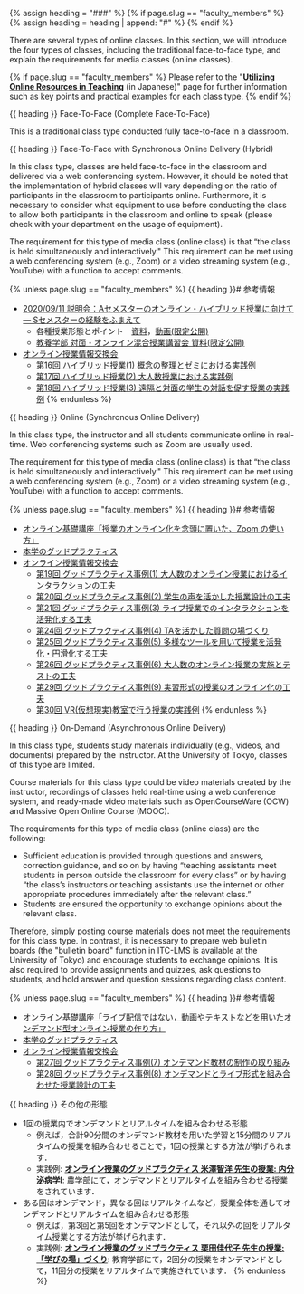 {% assign heading = "###" %}
{% if page.slug == "faculty_members" %}
{% assign heading = heading | append: "#" %}
{% endif %}

There are several types of online classes. In this section, we will introduce the four types of classes, including the traditional face-to-face type, and explain the requirements for media classes (online classes).

{% if page.slug == "faculty_members" %}
Please refer to the "**[Utilizing Online Resources in Teaching](/online/courses)** (in Japanese)" page for further information such as key points and practical examples for each class type.
{% endif %}

{{ heading }} Face-To-Face (Complete Face-To-Face)

This is a traditional class type conducted fully face-to-face in a classroom.

{{ heading }} Face-To-Face with Synchronous Online Delivery (Hybrid)

In this class type, classes are held face-to-face in the classroom and delivered via a web conferencing system. However, it should be noted that the implementation of hybrid classes will vary depending on the ratio of participants in the classroom to participants online. Furthermore, it is necessary to consider what equipment to use before conducting the class to allow both participants in the classroom and online to speak (please check with your department on the usage of equipment).

The requirement for this type of media class (online class) is that “the class is held simultaneously and interactively." This requirement can be met using a web conferencing system (e.g., Zoom) or a video streaming system (e.g., YouTube) with a function to accept comments.

{% unless page.slug == "faculty_members" %}
{{ heading }}# 参考情報

* [2020/09/11 説明会：Aセメスターのオンライン・ハイブリッド授業に向けて ― Sセメスターの経験をふまえて](/events/2020-09-11/)
    * 各種授業形態とポイント　[資料](/events/2020-09-11/slides/04-course-types.pdf)，[動画(限定公開)](https://www.youtube.com/watch?v=O2g44UTeiwU)
    * [教養学部 対面・オンライン混合授業講習会 資料(限定公開)](https://drive.google.com/file/d/12gpNprhRGoIBs1atdGoPSLmKQH4JKEDq/view)
* [オンライン授業情報交換会](/events/luncheon/)
    * [第16回 ハイブリッド授業(1) 概念の整理とゼミにおける実践例](/events/luncheon/2020-10-20/)
    * [第17回 ハイブリッド授業(2) 大人数授業における実践例](/events/luncheon/2020-10-29/)
    * [第18回 ハイブリッド授業(3) 遠隔と対面の学生の対話を促す授業の実践例](/events/luncheon/2020-11-06/)
{% endunless %}

{{ heading }} Online (Synchronous Online Delivery)

In this class type, the instructor and all students communicate online in real-time. Web conferencing systems such as Zoom are usually used.

The requirement for this type of media class (online class) is that “the class is held simultaneously and interactively." This requirement can be met using a web conferencing system (e.g., Zoom) or a video streaming system (e.g., YouTube) with a function to accept comments.

{% unless page.slug == "faculty_members" %}
{{ heading }}# 参考情報

* [オンライン基礎講座「授業のオンライン化を念頭に置いた、Zoom の使い方」](/events/2020-03-19/)
* [本学のグッドプラクティス](/good-practice/)
 * [オンライン授業情報交換会](/events/luncheon/)
    * [第19回 グッドプラクティス事例(1) 大人数のオンライン授業におけるインタラクションの工夫](/events/luncheon/2020-11-10/)
    * [第20回 グッドプラクティス事例(2) 学生の声を活かした授業設計の工夫](/events/luncheon/2020-11-18/)
    * [第21回 グッドプラクティス事例(3) ライブ授業でのインタラクションを活発化する工夫](/events/luncheon/2020-11-27/)
    * [第24回 グッドプラクティス事例(4) TAを活かした質問の場づくり](/events/luncheon/2020-12-15/)
    * [第25回 グッドプラクティス事例(5) 多様なツールを用いて授業を活発化・円滑化する工夫](/events/luncheon/2020-12-23/)
    * [第26回 グッドプラクティス事例(6) 大人数のオンライン授業の実施とテストの工夫](/events/luncheon/2021-01-15/)
    * [第29回 グッドプラクティス事例(9) 実習形式の授業のオンライン化の工夫](/events/luncheon/2021-02-03/)
    * [第30回 VR(仮想現実)教室で行う授業の実践例](/events/luncheon/2021-02-10/)
{% endunless %}

{{ heading }} On-Demand (Asynchronous Online Delivery)

In this class type, students study materials individually (e.g., videos, and documents) prepared by the instructor. At the University of Tokyo, classes of this type are limited.

Course materials for this class type could be video materials created by the instructor, recordings of classes held real-time using a web conference system, and ready-made video materials such as OpenCourseWare (OCW) and Massive Open Online Course (MOOC).

The requirements for this type of media class (online class) are the following:

- Sufficient education is provided through questions and answers, correction guidance, and so on by having “teaching assistants meet students in person outside the classroom for every class” or by having “the class’s instructors or teaching assistants use the internet or other appropriate procedures immediately after the relevant class.”
- Students are ensured the opportunity to exchange opinions about the relevant class.

Therefore, simply posting course materials does not meet the requirements for this class type. In contrast, it is necessary to prepare web bulletin boards (the "bulletin board" function in ITC-LMS is available at the University of Tokyo) and encourage students to exchange opinions. It is also required to provide assignments and quizzes, ask questions to students, and hold answer and question sessions regarding class content.

{% unless page.slug == "faculty_members" %}
{{ heading }}# 参考情報

* [オンライン基礎講座「ライブ配信ではない，動画やテキストなどを用いたオンデマンド型オンライン授業の作り方」](/events/2020-03-27/)
* [本学のグッドプラクティス](/good-practice/)
* [オンライン授業情報交換会](/events/luncheon/)
    * [第27回 グッドプラクティス事例(7) オンデマンド教材の制作の取り組み](/events/luncheon/2021-01-20/)
    * [第28回 グッドプラクティス事例(8) オンデマンドとライブ形式を組み合わせた授業設計の工夫](/events/luncheon/2021-01-28/)

{{ heading }} その他の形態

* 1回の授業内でオンデマンドとリアルタイムを組み合わせる形態
    * 例えば，合計90分間のオンデマンド教材を用いた学習と15分間のリアルタイムの授業を組み合わせることで，1回の授業とする方法が挙げられます．
    * 実践例: **[オンライン授業のグッドプラクティス 米澤智洋 先生の授業: 内分泌病学Ⅰ](/good-practice/interview/yonezawa)**: 農学部にて，オンデマンドとリアルタイムを組み合わせる授業をされています．
* ある回はオンデマンド，異なる回はリアルタイムなど，授業全体を通してオンデマンドとリアルタイムを組み合わせる形態
    * 例えば，第3回と第5回をオンデマンドとして，それ以外の回をリアルタイム授業とする方法が挙げられます．
    * 実践例: **[オンライン授業のグッドプラクティス 栗田佳代子 先生の授業: 「学びの場」づくり](/good-practice/interview/kurita)**: 教育学部にて，2回分の授業をオンデマンドとして，11回分の授業をリアルタイムで実施されています．
{% endunless %}
